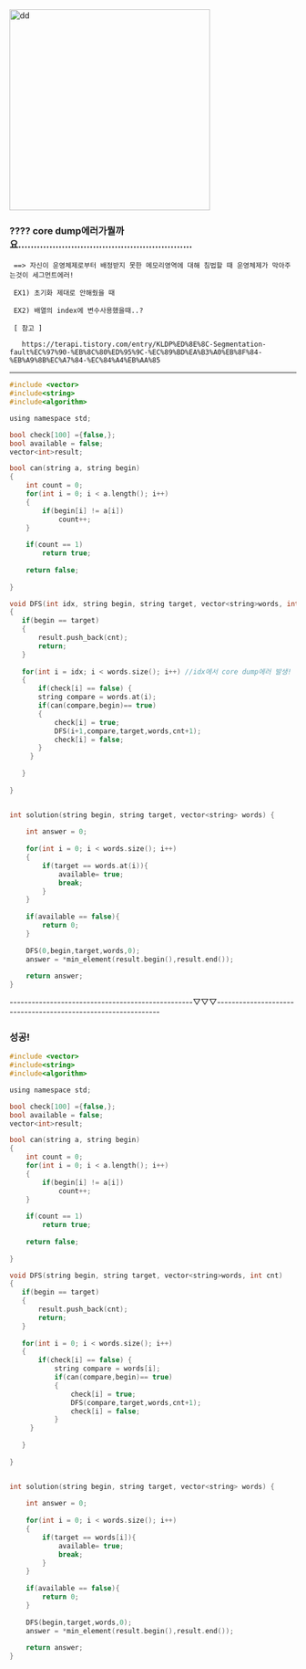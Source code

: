 <img width="352" alt="dd" src="https://user-images.githubusercontent.com/29946480/70602851-aa5a1c80-1c38-11ea-918f-119e0df26f09.PNG">

### ???? core dump에러가뭘까요........................................................
    
     ==> 자신이 운영체제로부터 배정받지 못한 메모리영역에 대해 침법할 때 운영체제가 막아주는것이 세그먼트에러!
     
     EX1) 초기화 제대로 안해줬을 때
     
     EX2) 배열의 index에 변수사용했을때..?

     [ 참고 ] 
     
       https://terapi.tistory.com/entry/KLDP%ED%8E%8C-Segmentation-fault%EC%97%90-%EB%8C%80%ED%95%9C-%EC%89%BD%EA%B3%A0%EB%8F%84-%EB%A9%8B%EC%A7%84-%EC%84%A4%EB%AA%85 

-----------------------------------------------------------------------------------------------------------------------------

```c
#include <vector>
#include<string>
#include<algorithm>

using namespace std;

bool check[100] ={false,};
bool available = false;
vector<int>result;

bool can(string a, string begin)
{
    int count = 0;
    for(int i = 0; i < a.length(); i++)
    {
        if(begin[i] != a[i])
            count++;
    }
    
    if(count == 1)
        return true;
    
    return false;
    
}

void DFS(int idx, string begin, string target, vector<string>words, int cnt)
{    
   if(begin == target)
   {
       result.push_back(cnt);
       return;
   }
    
   for(int i = idx; i < words.size(); i++) //idx에서 core dump에러 발생! 
   {
       if(check[i] == false) {
       string compare = words.at(i);
       if(can(compare,begin)== true)
       {
           check[i] = true;
           DFS(i+1,compare,target,words,cnt+1);  
           check[i] = false;
       }
     }
       
   }
   
}


int solution(string begin, string target, vector<string> words) {
    
    int answer = 0;
    
    for(int i = 0; i < words.size(); i++)
    {
        if(target == words.at(i)){
            available= true;
            break;
        }  
    }
    
    if(available == false){
        return 0;
    }
    
    DFS(0,begin,target,words,0);
    answer = *min_element(result.begin(),result.end());
    
    return answer;
}
```

--------------------------------------------------▽▽▽--------------------------------------------------------------

### 성공!


```c
#include <vector>
#include<string>
#include<algorithm>

using namespace std;

bool check[100] ={false,};
bool available = false;
vector<int>result;

bool can(string a, string begin)
{
    int count = 0;
    for(int i = 0; i < a.length(); i++)
    {
        if(begin[i] != a[i])
            count++;
    }
    
    if(count == 1)
        return true;
    
    return false;
    
}

void DFS(string begin, string target, vector<string>words, int cnt)
{    
   if(begin == target)
   {
       result.push_back(cnt);
       return;
   }
    
   for(int i = 0; i < words.size(); i++)
   {
       if(check[i] == false) {
           string compare = words[i];
           if(can(compare,begin)== true)
           {
               check[i] = true;
               DFS(compare,target,words,cnt+1);  
               check[i] = false;
           }
     }
       
   }
   
}


int solution(string begin, string target, vector<string> words) {
    
    int answer = 0;
    
    for(int i = 0; i < words.size(); i++)
    {
        if(target == words[i]){
            available= true;
            break;
        }  
    }
    
    if(available == false){
        return 0;
    }
    
    DFS(begin,target,words,0);
    answer = *min_element(result.begin(),result.end());
    
    return answer;
}
```
